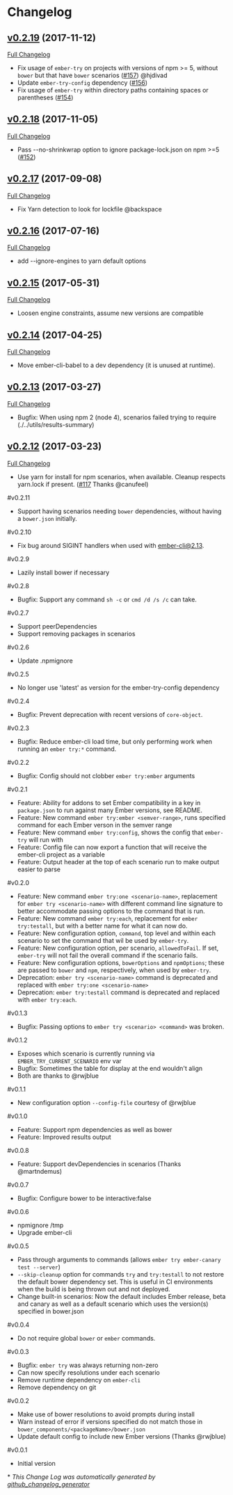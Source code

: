 # Changelog

## [v0.2.19](https://github.com/ember-cli/ember-try/tree/v0.2.19) (2017-11-12)
[Full Changelog](https://github.com/ember-cli/ember-try/compare/v0.2.18...v0.2.19)

- Fix usage of `ember-try` on projects with versions of npm >= 5, without `bower` but that have `bower` scenarios ([\#157](https://github.com/ember-cli/ember-try/pull/157)) @hjdivad
- Update `ember-try-config` dependency ([\#156](https://github.com/ember-cli/ember-try/pull/156))
- Fix usage of `ember-try` within directory paths containing spaces or parentheses ([\#154](https://github.com/ember-cli/ember-try/pull/154))

## [v0.2.18](https://github.com/ember-cli/ember-try/tree/v0.2.18) (2017-11-05)
[Full Changelog](https://github.com/ember-cli/ember-try/compare/v0.2.17...v0.2.18)

- Pass --no-shrinkwrap option to ignore package-lock.json on npm >=5 ([\#152](https://github.com/ember-cli/ember-try/pull/152))

## [v0.2.17](https://github.com/ember-cli/ember-try/tree/v0.2.17) (2017-09-08)
[Full Changelog](https://github.com/ember-cli/ember-try/compare/v0.2.16...v0.2.17)

- Fix Yarn detection to look for lockfile @backspace

## [v0.2.16](https://github.com/ember-cli/ember-try/tree/v0.2.16) (2017-07-16)
[Full Changelog](https://github.com/ember-cli/ember-try/compare/v0.2.15...v0.2.16)

- add --ignore-engines to yarn default options

## [v0.2.15](https://github.com/ember-cli/ember-try/tree/v0.2.15) (2017-05-31)
[Full Changelog](https://github.com/ember-cli/ember-try/compare/v0.2.14...v0.2.15)

- Loosen engine constraints, assume new versions are compatible

## [v0.2.14](https://github.com/ember-cli/ember-try/tree/v0.2.14) (2017-04-25)
[Full Changelog](https://github.com/ember-cli/ember-try/compare/v0.2.13...v0.2.14)

- Move ember-cli-babel to a dev dependency (it is unused at runtime).

## [v0.2.13](https://github.com/ember-cli/ember-try/tree/v0.2.13) (2017-03-27)
[Full Changelog](https://github.com/ember-cli/ember-try/compare/v0.2.12...v0.2.13)

- Bugfix: When using npm 2 (node 4), scenarios failed trying to require (./../utils/results-summary) 

## [v0.2.12](https://github.com/ember-cli/ember-try/tree/v0.2.12) (2017-03-23)
[Full Changelog](https://github.com/ember-cli/ember-try/compare/v0.2.11...v0.2.12)

- Use yarn for install for npm scenarios, when available. Cleanup respects yarn.lock if present. ([\#117](https://github.com/ember-cli/ember-try/pull/117) Thanks @canufeel) 

#v0.2.11

- Support having scenarios needing `bower` dependencies, without having a `bower.json` initially.

#v0.2.10

- Fix bug around SIGINT handlers when used with ember-cli@2.13.

#v0.2.9
- Lazily install bower if necessary

#v0.2.8
- Bugfix: Support any command `sh -c` or `cmd /d /s /c` can take.

#v0.2.7
- Support peerDependencies
- Support removing packages in scenarios

#v0.2.6
- Update .npmignore

#v0.2.5
- No longer use 'latest' as version for the ember-try-config dependency

#v0.2.4

- Bugfix: Prevent deprecation with recent versions of `core-object`.

#v0.2.3

- Bugfix: Reduce ember-cli load time, but only performing work when running an `ember try:*` command.

#v0.2.2
- Bugfix: Config should not clobber `ember try:ember` arguments

#v0.2.1
- Feature: Ability for addons to set Ember compatibility in a key in `package.json` to run against many Ember versions, see README.
- Feature: New command `ember try:ember <semver-range>`, runs specified command for each Ember verson in the semver range
- Feature: New command `ember try:config`, shows the config that `ember-try` will run with
- Feature: Config file can now export a function that will receive the ember-cli project as a variable
- Feature: Output header at the top of each scenario run to make output easier to parse

#v0.2.0
- Feature: New command `ember try:one <scenario-name>`, replacement for `ember try <scenario-name>` with different command line signature to better accommodate passing options to the command that is run.
- Feature: New command `ember try:each`, replacement for `ember try:testall`, but with a better name for what it can now do. 
- Feature: New configuration option, `command`, top level and within each scenario to set the command that wil be used by `ember-try`.
- Feature: New configuration option, per scenario, `allowedToFail`. If set, `ember-try` will not fail the overall command if the scenario fails.
- Feature: New configuration options, `bowerOptions` and `npmOptions`; these are passed to `bower` and `npm`, respectively, when used by `ember-try`.
- Deprecation: `ember try <scenario-name>` command is deprecated and replaced with `ember try:one <scenario-name>`
- Deprecation: `ember try:testall` command is deprecated and replaced with `ember try:each`.

#v0.1.3
- Bugfix: Passing options to `ember try <scenario> <command>` was broken.  

#v0.1.2
- Exposes which scenario is currently running via  `EMBER_TRY_CURRENT_SCENARIO`
  env var
- Bugfix: Sometimes the table for display at the end wouldn't align 
- Both are thanks to @rwjblue 

#v0.1.1
- New configuration option `--config-file` courtesy of @rwjblue

#v0.1.0
- Feature: Support npm dependencies as well as bower
- Feature: Improved results output

#v0.0.8
- Feature: Support devDependencies in scenarios (Thanks @martndemus)
 
#v0.0.7
- Bugfix: Configure bower to be interactive:false

#v0.0.6
- npmignore /tmp
- Upgrade ember-cli

#v0.0.5
- Pass through arguments to commands (allows `ember try ember-canary test --server`)
- `--skip-cleanup` option for commands `try` and `try:testall` to not restore the default bower dependency set. This is useful in CI environments when the build is being thrown out and not deployed.
- Change built-in scenarios: Now the default includes Ember release, beta and canary as well as a default scenario which uses the version(s) specified in bower.json

#v0.0.4
- Do not require global `bower` or `ember` commands.

#v0.0.3
- Bugfix: `ember try` was always returning non-zero
- Can now specify resolutions under each scenario
- Remove runtime dependency on `ember-cli`
- Remove dependency on git

#v0.0.2
- Make use of bower resolutions to avoid prompts during install
- Warn instead of error if versions specified do not match those in `bower_components/<packageName>/bower.json`
- Update default config to include new Ember versions (Thanks @rwjblue)

#v0.0.1
- Initial version


\* *This Change Log was automatically generated by [github_changelog_generator](https://github.com/skywinder/Github-Changelog-Generator)*

